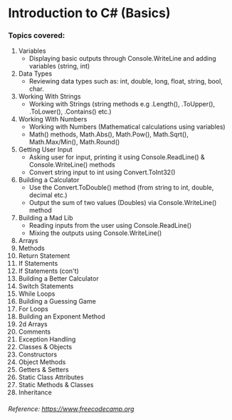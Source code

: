 # Introduction to C# (Basics)

### Topics covered:


1. Variables
    - Displaying basic outputs through Console.WriteLine and adding variables (string, int)
2. Data Types
    - Reviewing data types such as: int, double, long, float, string, bool, char.
3. Working With Strings
    - Working with Strings (string methods e.g .Length(), .ToUpper(), .ToLower(), .Contains() etc.)
4. Working With Numbers
    - Working with Numbers (Mathematical calculations using variables)
    - Math() methods, Math.Abs(), Math.Pow(), Math.Sqrt(), Math.Max/Min(), Math.Round()
5. Getting User Input
    - Asking user for input, printing it using Console.ReadLine() & Console.WriteLine() methods
    - Convert string input to int using Convert.ToInt32()
6. Building a Calculator
    - Use the Convert.ToDouble() method (from string to int, double, decimal etc.)
    - Output the sum of two values (Doubles) via Console.WriteLine() method
7. Building a Mad Lib
    - Reading inputs from the user using Console.ReadLine()
    - Mixing the outputs using Console.WriteLine()
14. Arrays
15. Methods
16. Return Statement
17. If Statements
18. If Statements (con't)
19. Building a Better Calculator
20. Switch Statements
21. While Loops
22. Building a Guessing Game
23. For Loops
24. Building an Exponent Method
25. 2d Arrays
26. Comments
27. Exception Handling
28. Classes & Objects
29. Constructors
30. Object Methods
31. Getters & Setters
32. Static Class Attributes
33. Static Methods & Classes
34. Inheritance


###### *Reference: https://www.freecodecamp.org*
